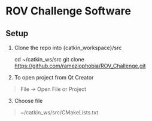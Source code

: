 # ROV Challenge Software

## Setup

 1. Clone the repo into {catkin_workspace}/src

    cd ~/catkin_ws/src
    git clone https://github.com/rameziophobia/ROV_Challenge.git

 2. To open project from Qt Creator

> File -> Open File or Project

 3. Choose file

> ~/catkin_ws/src/CMakeLists.txt

